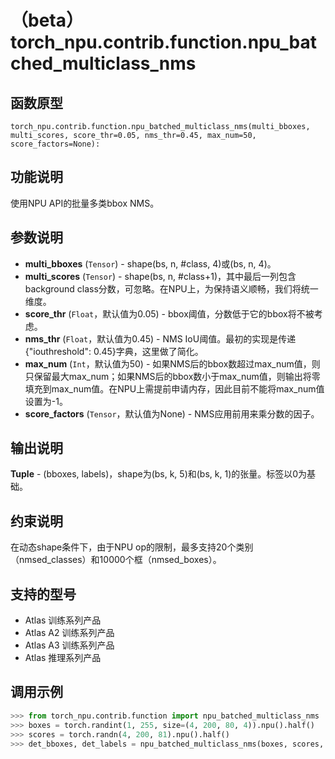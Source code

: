 # （beta）torch_npu.contrib.function.npu_batched_multiclass_nms

## 函数原型

```
torch_npu.contrib.function.npu_batched_multiclass_nms(multi_bboxes, multi_scores, score_thr=0.05, nms_thr=0.45, max_num=50, score_factors=None):
```

## 功能说明

使用NPU API的批量多类bbox NMS。

## 参数说明

- **multi_bboxes** (`Tensor`) - shape(bs, n, \#class, 4)或(bs, n, 4)。
- **multi_scores** (`Tensor`) - shape(bs, n, \#class+1)，其中最后一列包含background class分数，可忽略。在NPU上，为保持语义顺畅，我们将统一维度。
- **score_thr** (`Float`，默认值为0.05) - bbox阈值，分数低于它的bbox将不被考虑。
- **nms_thr** (`Float`，默认值为0.45) - NMS IoU阈值。最初的实现是传递\{"iouthreshold": 0.45\}字典，这里做了简化。
- **max_num** (`Int`，默认值为50) - 如果NMS后的bbox数超过max_num值，则只保留最大max_num；如果NMS后的bbox数小于max_num值，则输出将零填充到max_num值。在NPU上需提前申请内存，因此目前不能将max_num值设置为-1。
- **score_factors** (`Tensor`，默认值为None) - NMS应用前用来乘分数的因子。

## 输出说明

**Tuple** - (bboxes, labels)，shape为(bs, k, 5)和(bs, k, 1)的张量。标签以0为基础。

## 约束说明

在动态shape条件下，由于NPU op的限制，最多支持20个类别（nmsed_classes）和10000个框（nmsed_boxes）。

## 支持的型号

- <term>Atlas 训练系列产品</term>
- <term>Atlas A2 训练系列产品</term>
- <term>Atlas A3 训练系列产品</term>
- <term>Atlas 推理系列产品</term>

## 调用示例

```python
>>> from torch_npu.contrib.function import npu_batched_multiclass_nms
>>> boxes = torch.randint(1, 255, size=(4, 200, 80, 4)).npu().half()
>>> scores = torch.randn(4, 200, 81).npu().half()
>>> det_bboxes, det_labels = npu_batched_multiclass_nms(boxes, scores, score_thr=0.3, nms_thr=0.5, max_num=3)
```

